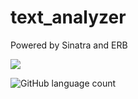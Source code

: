 # text_analyzer
Powered by Sinatra and ERB

![](https://estruyf-github.azurewebsites.net/api/VisitorHit?user=antonvasilev52&repo=text_analyzer&countColorcountColor&countColor=%237B1E7A)

![GitHub language count](https://img.shields.io/github/languages/count/antonvasilev52/text_analyzer)
